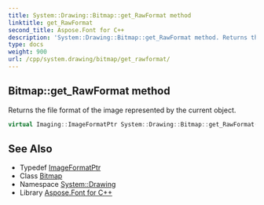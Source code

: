 ```yaml
---
title: System::Drawing::Bitmap::get_RawFormat method
linktitle: get_RawFormat
second_title: Aspose.Font for C++
description: 'System::Drawing::Bitmap::get_RawFormat method. Returns the file format of the image represented by the current object in C++.'
type: docs
weight: 900
url: /cpp/system.drawing/bitmap/get_rawformat/
---
```

## Bitmap::get_RawFormat method


Returns the file format of the image represented by the current object.

```cpp
virtual Imaging::ImageFormatPtr System::Drawing::Bitmap::get_RawFormat() const override
```

## See Also

* Typedef [ImageFormatPtr](../../../system.drawing.imaging/imageformatptr/)
* Class [Bitmap](../)
* Namespace [System::Drawing](../../)
* Library [Aspose.Font for C++](../../../)
